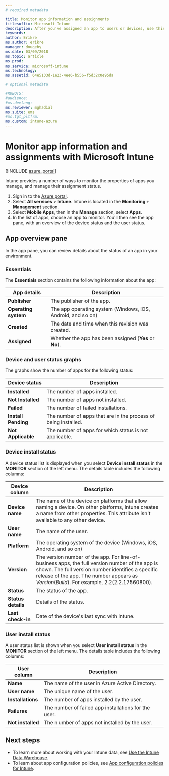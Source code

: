 ```yaml
---
# required metadata

title: Monitor app information and assignments
titlesuffix: Microsoft Intune
description: After you've assigned an app to users or devices, use this information to help you monitor the app's status.
keywords:
author: Erikre
ms.author: erikre
manager: dougeby
ms.date: 03/09/2018
ms.topic: article
ms.prod:
ms.service: microsoft-intune
ms.technology:
ms.assetid: 64e5133d-1e23-4ee6-b556-f5d32c0e95da

# optional metadata

#ROBOTS:
#audience:
#ms.devlang:
ms.reviewer: mghadial
ms.suite: ems
#ms.tgt_pltfrm:
ms.custom: intune-azure
---
```


# Monitor app information and assignments with Microsoft Intune

[!INCLUDE [azure_portal](./includes/azure_portal.md)]

Intune provides a number of ways to monitor the properties of apps you manage, and manage their assignment status.

1. Sign in to the [Azure portal](https://portal.azure.com).
2. Select **All services** > **Intune**. Intune is located in the **Monitoring + Management** section.
3. Select **Mobile Apps**, then in the **Manage** section, select **Apps**.
5. In the list of apps, choose an app to monitor. You'll then see the app pane, with an overview of the device status and the user status.

## App overview pane

In the app pane, you can review details about the status of an app in your environment.

### Essentials
The **Essentials** section contains the following information about the app:

 | **App details**            | **Description**                                                      |
|------------------------|------------------------------------------------------------------|
| **Publisher**          | The publisher of the app.                                            |
| **Operating system**   | The app operating system (Windows, iOS, Android, and so on) |
| **Created**             | The date and time when this revision was created.                         |
| **Assigned**           | Whether the app has been assigned (**Yes** or **No**).                  |

### Device and user status graphs
The graphs show the number of apps for the following status:

| **Device status**       | **Description**                                       |
|-----------------------|-------------------------------------------------------|
| **Installed**         | The number of apps installed.                         |
| **Not Installed**     | The number of apps not installed.                     |
| **Failed**            | The number of failed installations.                   |
| **Install Pending**   | The number of apps that are in the process of being installed. |
| **Not Applicable**           | The number of apps for which status is not applicable.            |

### Device install status

A device status list is displayed when you select **Device install status** in the **MONITOR** section of the left menu. The details table includes the following columns:

| **Device column**      | **Description**                                                                                                                                                                                                                                            |
|----------------------|------------------------------------------------------------------------------------------------------------------------------------------------------------------------------------------------------------------------------------------------------------|
| **Device name**      | The name of the device on platforms that allow naming a device. On other platforms, Intune creates a name from other properties. This attribute isn't available to any other device.                                                                       |
| **User name**        | The name of the user.                                                                                                                                                                                                                                      |
| **Platform**         | The operating system of the device (Windows, iOS, Android, and so on)                                                                                                                                                                                           |
| **Version**          | The version number of the app. For line-of-business apps, the full version number of the app is shown. The full version number identifies a specific release of the app. The number appears as _Version_(_Build_). For example,  2.2(2.2.17560800). |
| **Status**           | The status of the app.                                                                                                                                                                                                                                     |
| **Status details**   | Details of the status.                                                                                                                                                                                                                                     |
| **Last check-in**    | Date of the device's last sync with Intune.                                                                                                                                                                                                                  |


### User install status

A user status list is shown when you select **User install status** in the **MONITOR** section of the left menu. The details table includes the following columns:

| **User column**     | **Description**                           |
|---------------------|-------------------------------------------|
| **Name**            | The name of the user in Azure Active Directory.         |
| **User name**       | The unique name of the user.              |
| **Installations**   | The number of apps installed by the user. |
| **Failures**        | The number of failed app installations for the user.     |
| **Not installed**   | The n umber of apps not installed by the user. |


## Next steps

- To learn more about working with your Intune data, see [Use the Intune Data Warehouse](reports-nav-create-intune-reports.md).
- To learn about app configuration policies, see [App configuration policies for Intune](app-configuration-policies-overview.md).